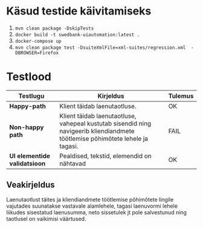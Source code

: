 # Käsud testide käivitamiseks

1. `mvn clean package -DskipTests`
2. `docker build -t swedbank-uiautomation:latest .`
3. `docker-compose up`
4. `mvn clean package test -DsuiteXmlFile=xml-suites/regression.xml  -DBROWSER=Firefox`


# Testlood 


| Testlugu | Kirjeldus| Tulemus|
| --- | --- | --- |
|**Happy-path**| Klient täidab laenutaotluse.|OK |
|**Non-happy path**| Klient täidab laenutaotluse, vahepeal kustutab sisendid ning navigeerib  kliendiandmete töötlemise põhimõtete lehele ja tagasi.|FAIL |
|**UI elementide validatsioon**| Pealdised, tekstid, elemendid on nähtavad| OK |

## Veakirjeldus

Laenutaotlust täites ja kliendiandmete töötlemise põhimõtete lingile vajutades suunatakse vastavale alamlehele, tagasi laenuvormi lehele liikudes sisestatud laenusumma, neto sissetulek jt pole salvestunud ning taotlusel on vaikimisi väärtused.


